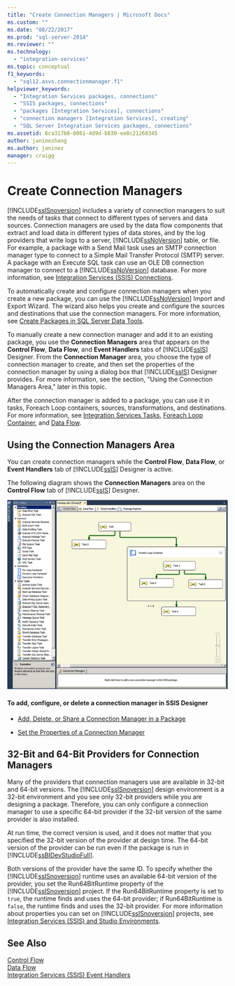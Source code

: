 ```yaml
---
title: "Create Connection Managers | Microsoft Docs"
ms.custom: ""
ms.date: "08/22/2017"
ms.prod: "sql-server-2014"
ms.reviewer: ""
ms.technology: 
  - "integration-services"
ms.topic: conceptual
f1_keywords: 
  - "sql12.asvs.connectionmanager.f1"
helpviewer_keywords: 
  - "Integration Services packages, connections"
  - "SSIS packages, connections"
  - "packages [Integration Services], connections"
  - "connection managers [Integration Services], creating"
  - "SQL Server Integration Services packages, connections"
ms.assetid: 6ca317b8-0061-4d9d-b830-ee8c21268345
author: janinezhang
ms.author: janinez
manager: craigg
---
```

# Create Connection Managers
  [!INCLUDE[ssISnoversion](../includes/ssisnoversion-md.md)] includes a variety of connection managers to suit the needs of tasks that connect to different types of servers and data sources. Connection managers are used by the data flow components that extract and load data in different types of data stores, and by the log providers that write logs to a server, [!INCLUDE[ssNoVersion](../includes/ssnoversion-md.md)] table, or file. For example, a package with a Send Mail task uses an SMTP connection manager type to connect to a Simple Mail Transfer Protocol (SMTP) server. A package with an Execute SQL task can use an OLE DB connection manager to connect to a [!INCLUDE[ssNoVersion](../includes/ssnoversion-md.md)] database. For more information, see [Integration Services &#40;SSIS&#41; Connections](connection-manager/integration-services-ssis-connections.md).  
  
 To automatically create and configure connection managers when you create a new package, you can use the [!INCLUDE[ssNoVersion](../includes/ssnoversion-md.md)] Import and Export Wizard. The wizard also helps you create and configure the sources and destinations that use the connection managers. For more information, see [Create Packages in SQL Server Data Tools](create-packages-in-sql-server-data-tools.md).  
  
 To manually create a new connection manager and add it to an existing package, you use the **Connection Managers** area that appears on the **Control Flow**, **Data Flow**, and **Event Handlers** tabs of [!INCLUDE[ssIS](../includes/ssis-md.md)] Designer. From the **Connection Manager** area, you choose the type of connection manager to create, and then set the properties of the connection manager by using a dialog box that [!INCLUDE[ssIS](../includes/ssis-md.md)] Designer provides. For more information, see the section, "Using the Connection Managers Area," later in this topic.  
  
 After the connection manager is added to a package, you can use it in tasks, Foreach Loop containers, sources, transformations, and destinations. For more information, see [Integration Services Tasks](control-flow/integration-services-tasks.md), [Foreach Loop Container](control-flow/foreach-loop-container.md), and [Data Flow](data-flow/data-flow.md).  
  
## Using the Connection Managers Area  
 You can create connection managers while the **Control Flow**, **Data Flow**, or **Event Handlers** tab of [!INCLUDE[ssIS](../includes/ssis-md.md)] Designer is active.  
  
 The following diagram shows the **Connection Managers** area on the **Control Flow** tab of [!INCLUDE[ssIS](../includes/ssis-md.md)] Designer.  
  
 ![Screenshot of control flow designer with package](media/samplecontrolflow.gif "Screenshot of control flow designer with package")  
  
#### To add, configure, or delete a connection manager in SSIS Designer  
  
-   [Add, Delete, or Share a Connection Manager in a Package](../../2014/integration-services/add-delete-or-share-a-connection-manager-in-a-package.md)  
  
-   [Set the Properties of a Connection Manager](../../2014/integration-services/set-the-properties-of-a-connection-manager.md)  
  
## 32-Bit and 64-Bit Providers for Connection Managers  
 Many of the providers that connection managers use are available in 32-bit and 64-bit versions. The [!INCLUDE[ssISnoversion](../includes/ssisnoversion-md.md)] design environment is a 32-bit environment and you see only 32-bit providers while you are designing a package. Therefore, you can only configure a connection manager to use a specific 64-bit provider if the 32-bit version of the same provider is also installed.  
  
 At run time, the correct version is used, and it does not matter that you specified the 32-bit version of the provider at design time. The 64-bit version of the provider can be run even if the package is run in [!INCLUDE[ssBIDevStudioFull](../includes/ssbidevstudiofull-md.md)].  
  
 Both versions of the provider have the same ID. To specify whether the [!INCLUDE[ssISnoversion](../includes/ssisnoversion-md.md)] runtime uses an available 64-bit version of the provider, you set the Run64BitRuntime property of the [!INCLUDE[ssISnoversion](../includes/ssisnoversion-md.md)] project. If the Run64BitRuntime property is set to `true`, the runtime finds and uses the 64-bit provider; if Run64BitRuntime is `false`, the runtime finds and uses the 32-bit provider. For more information about properties you can set on [!INCLUDE[ssISnoversion](../includes/ssisnoversion-md.md)] projects, see [Integration Services &#40;SSIS&#41; and Studio Environments](integration-services-ssis-development-and-management-tools.md).  
  
## See Also  
 [Control Flow](control-flow/control-flow.md)   
 [Data Flow](data-flow/data-flow.md)   
 [Integration Services &#40;SSIS&#41; Event Handlers](integration-services-ssis-event-handlers.md)  
  
  
